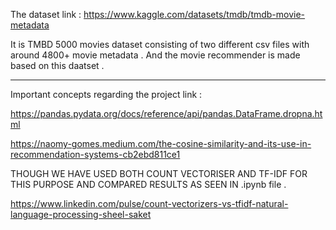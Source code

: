 The dataset link : https://www.kaggle.com/datasets/tmdb/tmdb-movie-metadata

It is TMBD 5000 movies dataset consisting of two different csv files with around 4800+ movie metadata . 
And the movie recommender is made based on this daatset . 

**************************************************************************
Important concepts regarding the project link : 

https://pandas.pydata.org/docs/reference/api/pandas.DataFrame.dropna.html

https://naomy-gomes.medium.com/the-cosine-similarity-and-its-use-in-recommendation-systems-cb2ebd811ce1

THOUGH WE HAVE USED BOTH COUNT VECTORISER AND TF-IDF FOR THIS PURPOSE AND COMPARED  RESULTS AS SEEN IN .ipynb file . 

https://www.linkedin.com/pulse/count-vectorizers-vs-tfidf-natural-language-processing-sheel-saket
